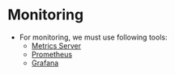# <b>Monitoring</b>
- For monitoring, we must use following tools:
    - [Metrics Server]()
    - [Prometheus]()
    - [Grafana]()
